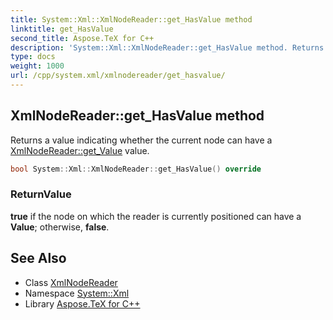 ```yaml
---
title: System::Xml::XmlNodeReader::get_HasValue method
linktitle: get_HasValue
second_title: Aspose.TeX for C++
description: 'System::Xml::XmlNodeReader::get_HasValue method. Returns a value indicating whether the current node can have a XmlNodeReader::get_Value value in C++.'
type: docs
weight: 1000
url: /cpp/system.xml/xmlnodereader/get_hasvalue/
---
```

## XmlNodeReader::get_HasValue method


Returns a value indicating whether the current node can have a [XmlNodeReader::get_Value](../get_value/) value.

```cpp
bool System::Xml::XmlNodeReader::get_HasValue() override
```


### ReturnValue

**true** if the node on which the reader is currently positioned can have a **Value**; otherwise, **false**.

## See Also

* Class [XmlNodeReader](../)
* Namespace [System::Xml](../../)
* Library [Aspose.TeX for C++](../../../)
